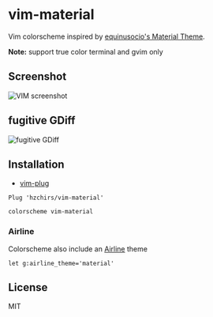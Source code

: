 # vim-material
Vim colorscheme  inspired by [equinusocio's Material Theme](https://github.com/equinusocio/material-theme).

**Note:** support true color terminal and gvim only

Screenshot
------------
![VIM screenshot](https://imgur.com/xfGYwwc.jpg)

fugitive GDiff
------------
![fugitive GDiff](https://upload.cc/i/zCvpHJ.png)

Installation
------------

* [vim-plug](https://github.com/junegunn/vim-plug)
```vim
Plug 'hzchirs/vim-material'

colorscheme vim-material
```

### Airline
Colorscheme also include an [Airline](https://github.com/vim-airline/vim-airline) theme

```vim
let g:airline_theme='material'
```

License
---
MIT
